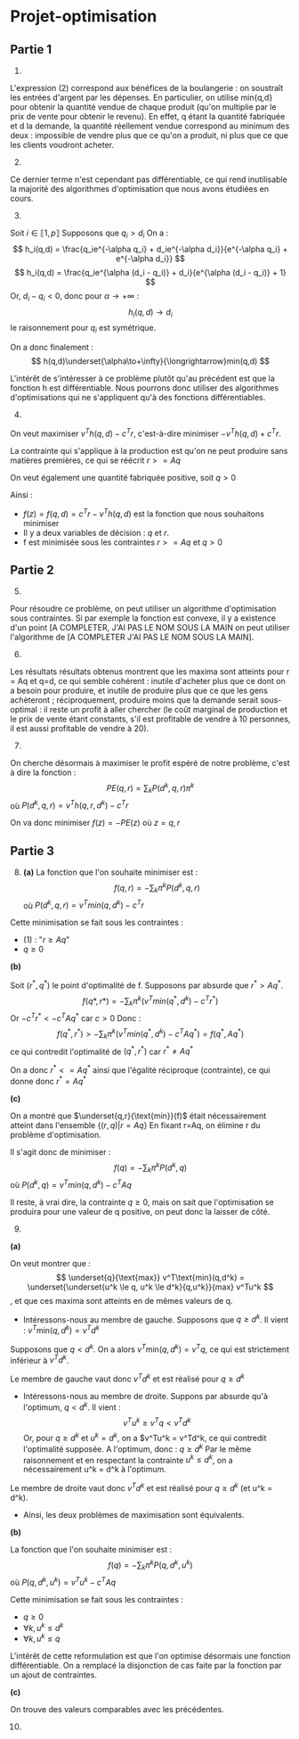 # Projet-optimisation

## Partie 1

1)
L'expression (2) correspond aux bénéfices de la boulangerie : on soustraît les entrées d'argent par les dépenses. En particulier, on utilise min{q,d} pour obtenir la quantité vendue de chaque produit (qu'on multiplie par le prix de vente pour obtenir le revenu). En effet, q étant la quantité fabriquée et d la demande, la quantité réellement vendue correspond au minimum des deux : impossible de vendre plus que ce qu'on a produit, ni plus que ce que les clients voudront acheter.

2)
Ce dernier terme n'est cependant pas différentiable, ce qui rend inutilisable la majorité des algorithmes d'optimisation que nous avons étudiées en cours.

3)
Soit $i \in \llbracket 1,p \rrbracket$ Supposons que $q_i>d_i$ On a :
$$
h_i(q,d) = \frac{q_ie^{-\alpha q_i} + d_ie^{-\alpha d_i}}{e^{-\alpha q_i} + e^{-\alpha d_i}}
$$
$$
h_i(q,d) = \frac{q_ie^{\alpha (d_i - q_i)} + d_i}{e^{\alpha (d_i - q_i)} + 1}
$$
Or, $d_i - q_i < 0$, donc pour $\alpha \longrightarrow +\infty$ :
$$
h_i(q,d) \longrightarrow d_i
$$
le raisonnement pour $q_i$ est symétrique.

On a donc finalement :
$$
h(q,d)\underset{\alpha\to+\infty}{\longrightarrow}min(q,d)
$$

L'intérêt de s'intéresser à ce problème plutôt qu'au précédent est que la fonction h est différentiable. Nous pourrons donc utiliser des algorithmes d'optimisations qui ne s'appliquent qu'à des fonctions différentiables.

4)
On veut maximiser $v^T h(q,d) - c^T r$, c'est-à-dire minimiser $-v^T h(q,d) + c^T r$.

La contrainte qui s'applique à la production est qu'on ne peut produire sans matières premières, ce qui se réécrit $r >= Aq$

On veut également une quantité fabriquée positive, soit $q > 0$

Ainsi :
* $f(z) = f(q,d) = c^T r - v^T h(q,d)$ est la fonction que nous souhaitons minimiser
* Il y a deux variables de décision : $q$ et $r$.
* f est minimisée sous les contraintes $r >= Aq$ et $q > 0$

## Partie 2

5)
Pour résoudre ce problème, on peut utiliser un algorithme d'optimisation sous contraintes. Si par exemple la fonction est convexe, il y a existence d'un point [A COMPLETER, J'AI PAS LE NOM SOUS LA MAIN on peut utiliser l'algorithme de [A COMPLETER J'AI PAS LE NOM SOUS LA MAIN]. 

6)
Les résultats résultats obtenus montrent que les maxima sont atteints pour r = Aq et q=d, ce qui semble cohérent : inutile d'acheter plus que ce dont on a besoin pour produire, et inutile de produire plus que ce que les gens achèteront ; réciproquement, produire moins que la demande serait sous-optimal : il reste un profit à aller chercher (le coût marginal de production et le prix de vente étant constants, s'il est profitable de vendre à 10 personnes, il est aussi profitable de vendre à 20).

7)
On cherche désormais à maximiser le profit espéré de notre problème, c'est à dire la fonction :
$$
PE(q,r) = \sum_{k} P(d^k,q,r)\pi^k
$$
où $P(d^k,q,r) = v^Th(q,r,d^k) - c^Tr$

On va donc minimiser $f(z) = -PE(z)$ où $z=q,r$


## Partie 3

8) **(a)**
La fonction que l'on souhaite minimiser est :
$$
f(q,r)= - \sum_{k}\pi^kP(d^k,q,r)
$$
où $P(d^k,q,r) = v^Tmin(q,d^k) - c^Tr$

Cette minimisation se fait sous les contraintes :
* (1) : "$r \ge Aq$"
* $q \ge 0$

**(b)**

Soit $(r^*,q^*)$ le point d'optimalité de f. Supposons par absurde que $r^*>Aq^*$.
$$
f(q*,r*) = - \sum_{k}\pi^k (v^Tmin(q^*,d^k) - c^Tr^*)
$$
Or $- c^Tr^* < -c^TAq^*$ car $c>0$
Donc :
$$
f(q^*,r^*) > - \sum_{k}\pi^k (v^Tmin(q^*,d^k) - c^TAq^*) = f(q^*,Aq^*)
$$
ce qui contredit l'optimalité de $(q^*,r^*)$ car $r^* \ne Aq^*$

On a donc $r^* <= Aq^*$ ainsi que l'égalité réciproque (contrainte), ce qui donne donc $r^*=Aq^*$

**(c)**

On a montré que $\underset{q,r}{\text{min}}(f)$ était nécessairement atteint dans l'ensemble $\{(r,q) | r=Aq\}$
En fixant r=Aq, on élimine r du problème d'optimisation.

Il s'agit donc de minimiser :
$$
f(q) = - \sum_{k}\pi^kP(d^k,q)
$$
où $P(d^k,q) = v^Tmin(q,d^k) - c^TAq$

Il reste, à vrai dire, la contrainte $q \ge 0$, mais on sait que l'optimisation se produira pour une valeur de q positive, on peut donc la laisser de côté.

9)

**(a)**

On veut montrer que :
$$
\underset{q}{\text{max}} v^T\text{min}(q,d^k) = \underset{\underset{u^k \le q, u^k \le d^k}{q,u^k}}{max} v^Tu^k
$$
, et que ces maxima sont atteints en de mêmes valeurs de q.

* Intéressons-nous au membre de gauche. Supposons que $q \ge d^k$. Il vient : $v^T\text{min}(q,d^k) = v^Td^k$

Supposons que $q<d^k$. On a alors $v^T\text{min}(q,d^k) = v^T q$, ce qui est strictement inférieur à $v^Td^k$.

Le membre de gauche vaut donc $v^Td^k$ et est réalisé pour $q \ge d^k$

* Intéressons-nous au membre de droite. Suppons par absurde qu'à l'optimum, $q<d^k$. Il vient :
$$
v^Tu^k \ge v^Tq < v^Td^k
$$
Or, pour $q \ge d^k$ et $u^k=d^k$, on a $v^Tu^k = v^Td^k, ce qui contredit l'optimalité supposée. A l'optimum, donc : $q \ge d^k$
Par le même raisonnement et en respectant la contrainte $u^k \le d^k$, on a nécessairement u^k = d^k à l'optimum.

Le membre de droite vaut donc $v^Td^k$ et est réalisé pour $q \ge d^k$ (et u^k = d^k).

* Ainsi, les deux problèmes de maximisation sont équivalents.


**(b)**

La fonction que l'on souhaite minimiser est :
$$
f(q)= - \sum_{k}\pi^kP(q,d^k,u^k)
$$
où $P(q,d^k,u^k) = v^Tu^k - c^TAq$

Cette minimisation se fait sous les contraintes :
* $q \ge 0$
* $\forall k, u^k \le d^k$
* $\forall k, u^k \le q$

L'intérêt de cette reformulation est que l'on optimise désormais une fonction différentiable. On a remplacé la disjonction de cas faite par la fonction par un ajout de contraintes.

**(c)**

On trouve des valeurs comparables avec les précédentes.

10)

